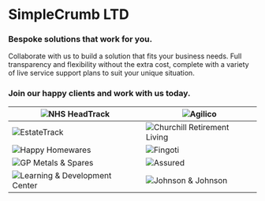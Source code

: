 # SimpleCrumb LTD



### Bespoke solutions that work for you.

Collaborate with us to build a solution that fits your business needs. Full transparency and flexibility without the extra cost, complete with a variety of live service support plans to suit your unique situation.

### Join our happy clients and work with us today.

| ![NHS HeadTrack](https://www.simplecrumb.com/_next/image?url=%2Fbrands%2FNHS.png&w=640&q=75)                 | ![Agilico](https://www.simplecrumb.com/_next/image?url=%2Fbrands%2FAgilico.png&w=640&q=75)                           |
| ------------------------------------------------------------------------------------------------------------ | -------------------------------------------------------------------------------------------------------------------- |
| ![EstateTrack](https://www.simplecrumb.com/_next/image?url=%2Fbrands%2FEstateTrack.png&w=640&q=75)           | ![Churchill Retirement Living](https://www.simplecrumb.com/_next/image?url=%2Fbrands%2FChurchill.png&w=640&q=75)     |
| ![Happy Homewares](https://www.simplecrumb.com/_next/image?url=%2Fbrands%2FHappy%20Homewares.png&w=640&q=75) | ![Fingoti](https://www.simplecrumb.com/_next/image?url=%2Fbrands%2FFingoti.png&w=640&q=75)                           |
| ![GP Metals & Spares](https://www.simplecrumb.com/_next/image?url=%2Fbrands%2FGP%20Metals.png&w=640&q=75)    | ![Assured](https://www.simplecrumb.com/_next/image?url=%2Fbrands%2FAssured.png&w=640&q=75)                           |
| ![Learning & Development Center](https://www.simplecrumb.com/_next/image?url=%2Fbrands%2FLDC.png&w=640&q=75) | ![Johnson & Johnson](https://www.simplecrumb.com/_next/image?url=%2Fbrands%2FJohnson%20%26%20Johnson.png&w=640&q=75) |